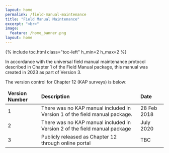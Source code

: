 ```yaml
---
layout: home
permalink: /field-manual-maintenance
title: "Field Manual Maintenance"
excerpt: "<br>"
image:
  feature: /home_banner.png
layout: home
---
```

{% include toc.html class="toc-left" h_min=2 h_max=2 %}

In accordance with the universal field manual maintenance protocol described in Chapter 1 of the Field Manual package, this manual was created in 2023 as part of Version 3. 

The version control for Chapter 12 (KAP surveys) is below:

<table>
<thead>
  <tr>
   <td><strong>Version Number</strong>
   </td>
   <td><strong>Description</strong>
   </td>
   <td><strong>Date</strong>
   </td>
  </tr>
  </thead>
  <tbody>
  <tr>
   <td>1
   </td>
   <td>There was no KAP manual included in Version 1 of the field manual package.
   </td>
   <td>28 Feb 2018
   </td>
  </tr>
  <tr>
   <td>2
   </td>
   <td>There was no KAP manual included in Version 2 of the field manual package
   </td>
   <td>July 2020
   </td>
  </tr>
  <tr>
   <td>3
   </td>
   <td>Publicly released as Chapter 12 through online portal
   </td>
   <td>TBC
   </td>
  </tr>
  </tbody>
</table>
